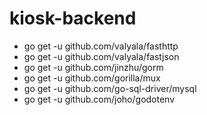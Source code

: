 # kiosk-backend
- go get -u github.com/valyala/fasthttp
- go get -u github.com/valyala/fastjson
- go get -u github.com/jinzhu/gorm
- go get -u github.com/gorilla/mux
- go get -u github.com/go-sql-driver/mysql
- go get -u github.com/joho/godotenv